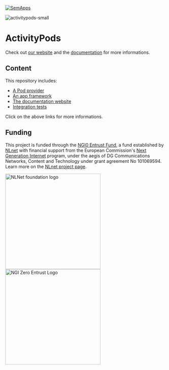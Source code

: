 [![SemApps](https://badgen.net/badge/Powered%20by/SemApps/28CDFB)](https://semapps.org)

![activitypods-small](https://user-images.githubusercontent.com/17931931/215525902-6ae72fa9-fde0-43eb-a053-0ccfd4565ead.png)

# ActivityPods

Check out [our website](https://activitypods.org) and the [documentation](https://docs.activitypods.org) for more informations.

## Content

This repository includes:

- [A Pod provider](./pod-provider/)
- [An app framework](./app-framework/)
- [The documentation website](./docs)
- [Integration tests](./tests/)

Click on the above links for more informations.

## Funding

This project is funded through the [NGI0 Entrust Fund](https://nlnet.nl/entrust), a fund
established by [NLnet](https://nlnet.nl) with financial support from the European Commission's
[Next Generation Internet](https://ngi.eu) program, under the aegis of DG Communications Networks,
Content and Technology under grant agreement No 101069594. Learn more on the [NLnet project page](https://nlnet.nl/project/ActivityPods).

[<img src="https://nlnet.nl/logo/banner.png" alt="NLNet foundation logo" width="300" />](https://nlnet.nl/)
[<img src="https://nlnet.nl/image/logos/NGI0Entrust_tag.svg" alt="NGI Zero Entrust Logo" width="300" />](https://nlnet.nl/)
